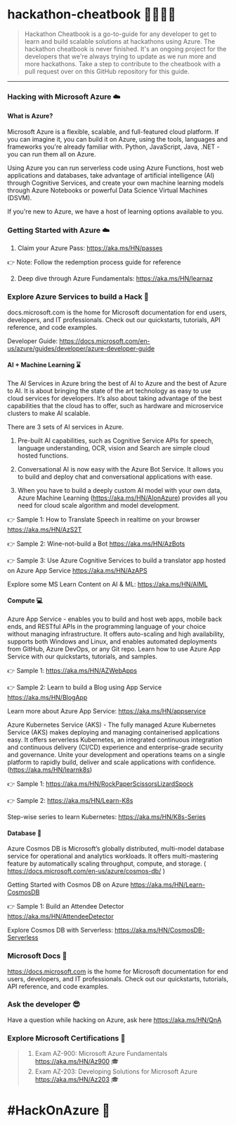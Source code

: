 # hackathon-cheatbook 👩‍💻👨‍💻
> Hackathon Cheatbook is a go-to-guide for any developer to get to learn and build scalable solutions at hackathons using Azure. The hackathon cheatbook is never finished. It's an ongoing project for the developers that we're always trying to update as we run more and more hackathons. Take a step to contribute to the cheatbook with a pull request over on this GitHub repository for this guide. 
------------------------------------------------------------------------------------------------------------------------------

### Hacking with Microsoft Azure ☁️
#### What is Azure?
Microsoft Azure is a flexible, scalable, and full-featured cloud platform. If you can imagine it, you can build it on Azure, using the tools, languages and frameworks you're already familiar with. Python, JavaScript, Java, .NET - you can run them all on Azure.

Using Azure you can run serverless code using Azure Functions, host web applications and databases, take advantage of artificial intelligence (AI) through Cognitive Services, and create your own machine learning models through Azure Notebooks or powerful Data Science Virtual Machines (DSVM).

If you're new to Azure, we have a host of learning options available to you.

### Getting Started with Azure ☁️
1. Claim your Azure Pass: https://aka.ms/HN/passes 

👉 Note: Follow the redemption process guide for reference

2. Deep dive through Azure Fundamentals: https://aka.ms/HN/learnaz

### Explore Azure Services to build a Hack 📑
docs.microsoft.com is the home for Microsoft documentation for end users, developers, and IT professionals. Check out our quickstarts, tutorials, API reference, and code examples.

Developer Guide: https://docs.microsoft.com/en-us/azure/guides/developer/azure-developer-guide

#### AI + Machine Learning ⌛
The AI Services in Azure bring the best of AI to Azure and the best of Azure to AI.
It is about bringing the state of the art technology as easy to use cloud services for developers.
It’s also about taking advantage of the best capabilities that the cloud has to offer, such as hardware and microservice clusters to make AI scalable.


There are 3 sets of AI services in Azure. 
1. Pre-built AI capabilities, such as Cognitive Service APIs for speech, language understanding, OCR, vision and Search are simple cloud hosted functions.

2. Conversational AI is now easy with the Azure Bot Service. It allows you to build and deploy chat and conversational applications with ease.

3. When you have to build a deeply custom AI model with your own data, Azure Machine Learning  (https://aka.ms/HN/AIonAzure) provides all you need for cloud scale algorithm and model development.


👉 Sample 1: How to  Translate Speech in realtime on your browser https://aka.ms/HN/AzS2T

👉 Sample 2: Wine-not-build a Bot https://aka.ms/HN/AzBots
 
👉 Sample 3: Use Azure Cognitive Services to build a translator app hosted on Azure App Service https://aka.ms/HN/AzAPS

Explore some MS Learn Content on AI & ML: https://aka.ms/HN/AIML 

 

#### Compute 💻

Azure App Service - enables you to build and host web apps, mobile back ends, and RESTful APIs in the programming language of your choice without managing infrastructure. It offers auto-scaling and high availability, supports both Windows and Linux, and enables automated deployments from GitHub, Azure DevOps, or any Git repo. Learn how to use Azure App Service with our quickstarts, tutorials, and samples.

👉 Sample 1: https://aka.ms/HN/AZWebApps

👉 Sample 2: Learn to build a Blog using App Service https://aka.ms/HN/BlogApp

Learn more about Azure App Service: https://aka.ms/HN/appservice 


Azure Kubernetes Service (AKS) - The fully managed Azure Kubernetes Service (AKS) makes deploying and managing containerised applications easy. It offers serverless Kubernetes, an integrated continuous integration and continuous delivery (CI/CD) experience and enterprise-grade security and governance. Unite your development and operations teams on a single platform to rapidly build, deliver and scale applications with confidence. (https://aka.ms/HN/learnk8s)

👉 Sample 1: https://aka.ms/HN/RockPaperScissorsLizardSpock

👉 Sample 2: https://aka.ms/HN/Learn-K8s

Step-wise series to learn Kubernetes: https://aka.ms/HN/K8s-Series


#### Database 💾
Azure Cosmos DB is Microsoft’s globally distributed, multi-model database service for operational and analytics workloads. It offers multi-mastering feature by automatically scaling throughput, compute, and storage.
( https://docs.microsoft.com/en-us/azure/cosmos-db/ )

Getting Started with Cosmos DB on Azure https://aka.ms/HN/Learn-CosmosDB

👉 Sample 1: Build an Attendee Detector https://aka.ms/HN/AttendeeDetector

Explore Cosmos DB with Serverless: https://aka.ms/HN/CosmosDB-Serverless

### Microsoft Docs 📄
https://docs.microsoft.com is the home for Microsoft documentation for end users, developers, and IT professionals. Check out our quickstarts, tutorials, API reference, and code examples.


### Ask the developer 😎
Have a question while hacking on Azure, ask here https://aka.ms/HN/QnA


### Explore Microsoft Certifications 💯
> 1. Exam AZ-900: Microsoft Azure Fundamentals https://aka.ms/HN/Az900 🎓
> 2. Exam AZ-203: Developing Solutions for Microsoft Azure https://aka.ms/HN/Az203 🎓



# #HackOnAzure 💯
